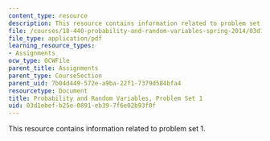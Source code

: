 ```yaml
---
content_type: resource
description: This resource contains information related to problem set 1.
file: /courses/18-440-probability-and-random-variables-spring-2014/03d1ebefb25e0891eb397f6e02b93f0f_MIT18_440S14_ProblemSet1.pdf
file_type: application/pdf
learning_resource_types:
- Assignments
ocw_type: OCWFile
parent_title: Assignments
parent_type: CourseSection
parent_uid: 7b04d449-572e-a9ba-22f1-7379d584bfa4
resourcetype: Document
title: Probability and Random Variables, Problem Set 1
uid: 03d1ebef-b25e-0891-eb39-7f6e02b93f0f
---
```

This resource contains information related to problem set 1.

